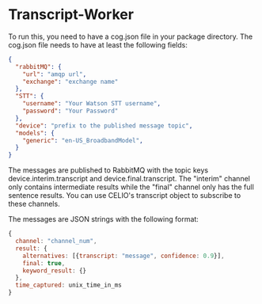 # Transcript-Worker

To run this, you need to have a cog.json file in your package directory.
The cog.json file needs to have at least the following fields:
```json
{
  "rabbitMQ": {
    "url": "amqp url",
    "exchange": "exchange name"
  },
  "STT": {
    "username": "Your Watson STT username",
    "password": "Your Password"
  },
  "device": "prefix to the published message topic",
  "models": {
    "generic": "en-US_BroadbandModel",
  }
}
```

The messages are published to RabbitMQ with the topic keys device.interim.transcript and device.final.transcript.  The "interim" channel only contains intermediate results while the "final" channel only has the full sentence results.  You can use CELIO's transcript object to subscribe to these channels.

The messages are JSON strings with the following format:
```javascript
{
  channel: "channel_num",
  result: {
    alternatives: [{transcript: "message", confidence: 0.9}],
    final: true,
    keyword_result: {}
  },
  time_captured: unix_time_in_ms
}
```
